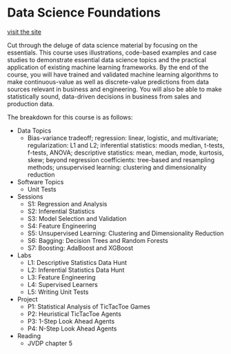 # Data Science Foundations

[visit the site](https://wesleybeckner.github.io/data_science_foundations/)

Cut through the deluge of data science material by focusing on the essentials. This course uses illustrations, code-based examples and case studies to demonstrate essential data science topics and the practical application of existing machine learning frameworks. By the end of the course, you will have trained and validated machine learning algorithms to make continuous-value as well as discrete-value predictions from data sources relevant in business and engineering. You will also be able to make statistically sound, data-driven decisions in business from sales and production data.

The breakdown for this course is as follows:

*	Data Topics
    * Bias-variance tradeoff; regression: linear, logistic, and multivariate; regularization: L1 and L2; inferential statistics: moods median, t-tests, f-tests, ANOVA; descriptive statistics: mean, median, mode, kurtosis, skew; beyond regression coefficients: tree-based and resampling methods; unsupervised learning: clustering and dimensionality reduction
*	Software Topics
    *	Unit Tests
*	Sessions
    * S1: Regression and Analysis
    * S2: Inferential Statistics
    * S3: Model Selection and Validation
    * S4: Feature Engineering
    * S5: Unsupervised Learning: Clustering and Dimensionality Reduction
    * S6: Bagging: Decision Trees and Random Forests
    * S7: Boosting: AdaBoost and XGBoost
*	Labs
    * L1: Descriptive Statistics Data Hunt
    * L2: Inferential Statistics Data Hunt
    * L3: Feature Engineering
    * L4: Supervised Learners
    * L5: Writing Unit Tests
*	Project
    * P1: Statistical Analysis of TicTacToe Games
    * P2: Heuristical TicTacToe Agents
    * P3: 1-Step Look Ahead Agents
    * P4: N-Step Look Ahead Agents
*	Reading
    * JVDP chapter 5
